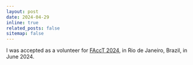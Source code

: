 ```yaml
---
layout: post
date: 2024-04-29
inline: true
related_posts: false
sitemap: false
---
```


I was accepted as a volunteer for
[FAccT 2024](https://facctconference.org/2024/), in Rio de Janeiro, Brazil, in
June 2024.

